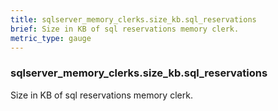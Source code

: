 ```yaml
---
title: sqlserver_memory_clerks.size_kb.sql_reservations
brief: Size in KB of sql reservations memory clerk.
metric_type: gauge
---
```

### sqlserver_memory_clerks.size_kb.sql_reservations

Size in KB of sql reservations memory clerk.